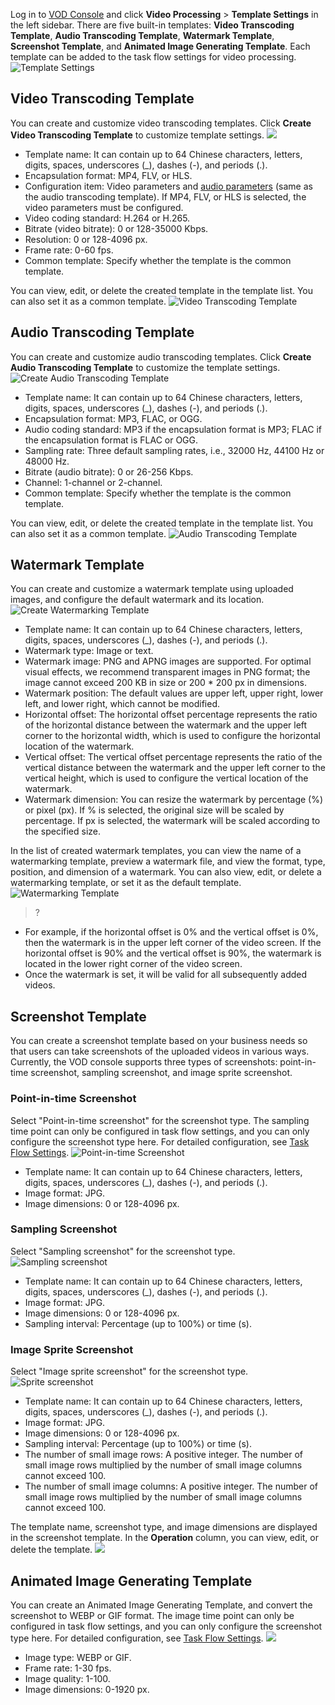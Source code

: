 Log in to [VOD Console](https://console.cloud.tencent.com/video) and click **Video Processing** > **Template Settings** in the left sidebar. There are five built-in templates: **Video Transcoding Template**, **Audio Transcoding Template**, **Watermark Template**, **Screenshot Template**, and **Animated Image Generating Template**. Each template can be added to the task flow settings for video processing.
![Template Settings](https://main.qcloudimg.com/raw/96105db0ad07f80732df6512ea1dd240.png)

## Video Transcoding Template

You can create and customize video transcoding templates. Click **Create Video Transcoding Template** to customize template settings.
![](https://main.qcloudimg.com/raw/f86b6164d6774745f1483140318fc879.jpg)

+ Template name: It can contain up to 64 Chinese characters, letters, digits, spaces, underscores (_), dashes (-), and periods (.).
+ Encapsulation format: MP4, FLV, or HLS.
+ Configuration item: Video parameters and [audio parameters](#yp) (same as the audio transcoding template). If MP4, FLV, or HLS is selected, the video parameters must be configured.
+ Video coding standard: H.264 or H.265.
+ Bitrate (video bitrate): 0 or 128-35000 Kbps.
+ Resolution: 0 or 128-4096 px.
+ Frame rate: 0-60 fps.
+ Common template: Specify whether the template is the common template.

You can view, edit, or delete the created template in the template list. You can also set it as a common template.
![Video Transcoding Template](https://main.qcloudimg.com/raw/bb670eca686cd0e75913fdcc9ec3e07b.png)

## <a id="yp"></a>Audio Transcoding Template


You can create and customize audio transcoding templates. Click **Create Audio Transcoding Template** to customize the template settings.
![Create Audio Transcoding Template](https://main.qcloudimg.com/raw/a3239c32483b8b1bb6cc01bd932b4f90.png)

+ Template name: It can contain up to 64 Chinese characters, letters, digits, spaces, underscores (_), dashes (-), and periods (.).
+ Encapsulation format: MP3, FLAC, or OGG.
+ Audio coding standard: MP3 if the encapsulation format is MP3; FLAC if the encapsulation format is FLAC or OGG.
+ Sampling rate: Three default sampling rates, i.e., 32000 Hz, 44100 Hz or 48000 Hz.
+ Bitrate (audio bitrate): 0 or 26-256 Kbps.
+ Channel: 1-channel or 2-channel.
+ Common template: Specify whether the template is the common template.

You can view, edit, or delete the created template in the template list. You can also set it as a common template.
![Audio Transcoding Template](https://main.qcloudimg.com/raw/d4fc0939f4e8aecd158b7ab70aa6ba2a.png)

## Watermark Template

You can create and customize a watermark template using uploaded images, and configure the default watermark and its location.
![Create Watermarking Template](https://main.qcloudimg.com/raw/2ea843e4b6ab0e961ecab92c92a6bacf.png)
+ Template name: It can contain up to 64 Chinese characters, letters, digits, spaces, underscores (_), dashes (-), and periods (.).
+ Watermark type: Image or text.
+ Watermark image: PNG and APNG images are supported. For optimal visual effects, we recommend transparent images in PNG format; the image cannot exceed 200 KB in size or 200 * 200 px in dimensions.
+ Watermark position: The default values are upper left, upper right, lower left, and lower right, which cannot be modified.
+ Horizontal offset: The horizontal offset percentage represents the ratio of the horizontal distance between the watermark and the upper left corner to the horizontal width, which is used to configure the horizontal location of the watermark.
+ Vertical offset: The vertical offset percentage represents the ratio of the vertical distance between the watermark and the upper left corner to the vertical height, which is used to configure the vertical location of the watermark.
+ Watermark dimension: You can resize the watermark by percentage (%) or pixel (px). If % is selected, the original size will be scaled by percentage. If px is selected, the watermark will be scaled according to the specified size.

In the list of created watermark templates, you can view the name of a watermarking template, preview a watermark file, and view the format, type, position, and dimension of a watermark. You can also view, edit, or delete a watermarking template, or set it as the default template.
![Watermarking Template](https://main.qcloudimg.com/raw/7537b6bfc2757eeb5325227f31ce7607.png)
>?
- For example, if the horizontal offset is 0% and the vertical offset is 0%, then the watermark is in the upper left corner of the video screen. If the horizontal offset is 90% and the vertical offset is 90%, the watermark is located in the lower right corner of the video screen.
- Once the watermark is set, it will be valid for all subsequently added videos.

## Screenshot Template
You can create a screenshot template based on your business needs so that users can take screenshots of the uploaded videos in various ways. Currently, the VOD console supports three types of screenshots: point-in-time screenshot, sampling screenshot, and image sprite screenshot.

### Point-in-time Screenshot
Select "Point-in-time screenshot" for the screenshot type. The sampling time point can only be configured in task flow settings, and you can only configure the screenshot type here. For detailed configuration, see [Task Flow Settings](https://cloud.tencent.com/document/product/266/33819).
![Point-in-time Screenshot](https://main.qcloudimg.com/raw/65b110ceac173767493895721e84f0a0.png)
- Template name: It can contain up to 64 Chinese characters, letters, digits, spaces, underscores (_), dashes (-), and periods (.).
- Image format: JPG.
- Image dimensions: 0 or 128-4096 px.

### Sampling Screenshot
Select "Sampling screenshot" for the screenshot type.
![Sampling screenshot](https://main.qcloudimg.com/raw/d7036db44fa28672a3877ed3a9ebb6b2.png)
- Template name: It can contain up to 64 Chinese characters, letters, digits, spaces, underscores (_), dashes (-), and periods (.).
- Image format: JPG.
- Image dimensions: 0 or 128-4096 px.
- Sampling interval: Percentage (up to 100%) or time (s).

### Image Sprite Screenshot
Select "Image sprite screenshot" for the screenshot type.
![Sprite screenshot](https://main.qcloudimg.com/raw/cb09bcd933ebb2611fc4a5e7cb9dc3ae.png)
- Template name: It can contain up to 64 Chinese characters, letters, digits, spaces, underscores (_), dashes (-), and periods (.).
- Image format: JPG.
- Image dimensions: 0 or 128-4096 px.
- Sampling interval: Percentage (up to 100%) or time (s).
- The number of small image rows: A positive integer. The number of small image rows multiplied by the number of small image columns cannot exceed 100.
- The number of small image columns: A positive integer. The number of small image rows multiplied by the number of small image columns cannot exceed 100.

The template name, screenshot type, and image dimensions are displayed in the screenshot template. In the **Operation** column, you can view, edit, or delete the template.
![](https://main.qcloudimg.com/raw/4aa06a282c10d8de02abc4d5dc871fd0.jpg)

## Animated Image Generating Template
You can create an Animated Image Generating Template, and convert the screenshot to WEBP or GIF format. The image time point can only be configured in task flow settings, and you can only configure the screenshot type here. For detailed configuration, see [Task Flow Settings](https://cloud.tencent.com/document/product/266/33819).
![](https://main.qcloudimg.com/raw/204a20ba3a501f4ed836aefddb3ffcc7.jpg)
- Image type: WEBP or GIF.
- Frame rate: 1-30 fps.
- Image quality: 1-100.
- Image dimensions: 0-1920 px.
